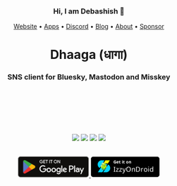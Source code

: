 <h3 align="center">Hi, I am Debashish 👋</h3>

<p align="center">
  <a href="https://suvam.io">Website</a> •
  <a href="https://suvam.io">Apps</a> •
  <a href="https://discord.gg/kMp5JA9jwD">Discord</a> •
  <a href="https://suvam.io/blog">Blog</a> •
  <a href="https://suvam.io/about">About</a> •
  <a href="https://suvam.io/sponsor">Sponsor</a>
</p>

<p><h1 align="center">Dhaaga (धागा)</h1></p>
<p>
  <h3 align="center">SNS client for Bluesky, Mastodon and Misskey</h3>
</p>

<div style="margin-top: 120px" align="center">
  <img width="200px" src="https://github.com/user-attachments/assets/e2a42103-e413-4385-86d9-c2de28930cac"/>
  <img width="200px" src="https://github.com/user-attachments/assets/5316c892-654b-4781-aa31-85ef813b918e"/>
  <img width="200px" src="https://github.com/user-attachments/assets/935b767e-af3f-462f-b678-c29b0c800823"/>
  <img width="200px" src="https://github.com/user-attachments/assets/3a7320d5-2417-4918-ab86-e0c5ea4d2d66"/>
</div>

<div align="center" style="margin-top:32px">
  <a href="https://play.google.com/store/apps/details?id=io.suvam.dhaaga" target="_blank">    
    <img src="./.github/badges/google_play.svg" height="48px"/>
  </a>
  <a href="https://apt.izzysoft.de/fdroid/index/apk/io.suvam.dhaaga.lite" target="_blank">
    <img src="./.github/badges/izzy_on_droid.png" height="48px"/>
  </a>
</div>
